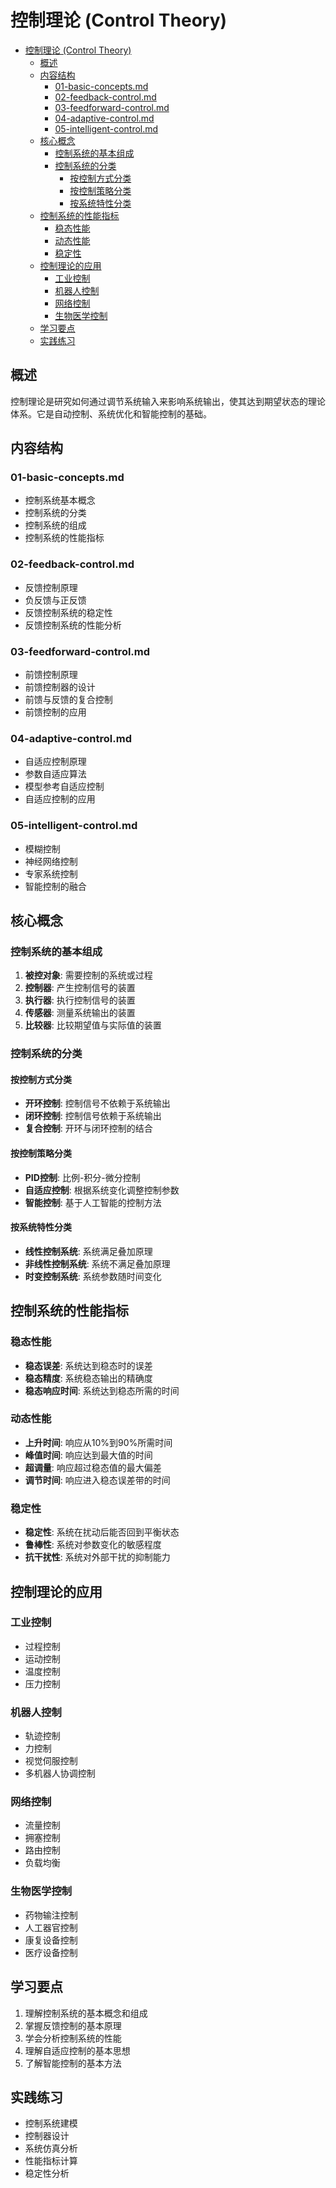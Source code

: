 # 控制理论 (Control Theory)


<!-- TOC START -->

- [控制理论 (Control Theory)](#控制理论-control-theory)
  - [概述](#概述)
  - [内容结构](#内容结构)
    - [01-basic-concepts.md](#01-basic-conceptsmd)
    - [02-feedback-control.md](#02-feedback-controlmd)
    - [03-feedforward-control.md](#03-feedforward-controlmd)
    - [04-adaptive-control.md](#04-adaptive-controlmd)
    - [05-intelligent-control.md](#05-intelligent-controlmd)
  - [核心概念](#核心概念)
    - [控制系统的基本组成](#控制系统的基本组成)
    - [控制系统的分类](#控制系统的分类)
      - [按控制方式分类](#按控制方式分类)
      - [按控制策略分类](#按控制策略分类)
      - [按系统特性分类](#按系统特性分类)
  - [控制系统的性能指标](#控制系统的性能指标)
    - [稳态性能](#稳态性能)
    - [动态性能](#动态性能)
    - [稳定性](#稳定性)
  - [控制理论的应用](#控制理论的应用)
    - [工业控制](#工业控制)
    - [机器人控制](#机器人控制)
    - [网络控制](#网络控制)
    - [生物医学控制](#生物医学控制)
  - [学习要点](#学习要点)
  - [实践练习](#实践练习)

<!-- TOC END -->

## 概述

控制理论是研究如何通过调节系统输入来影响系统输出，使其达到期望状态的理论体系。它是自动控制、系统优化和智能控制的基础。

## 内容结构

### 01-basic-concepts.md

- 控制系统基本概念
- 控制系统的分类
- 控制系统的组成
- 控制系统的性能指标

### 02-feedback-control.md

- 反馈控制原理
- 负反馈与正反馈
- 反馈控制系统的稳定性
- 反馈控制系统的性能分析

### 03-feedforward-control.md

- 前馈控制原理
- 前馈控制器的设计
- 前馈与反馈的复合控制
- 前馈控制的应用

### 04-adaptive-control.md

- 自适应控制原理
- 参数自适应算法
- 模型参考自适应控制
- 自适应控制的应用

### 05-intelligent-control.md

- 模糊控制
- 神经网络控制
- 专家系统控制
- 智能控制的融合

## 核心概念

### 控制系统的基本组成

1. **被控对象**: 需要控制的系统或过程
2. **控制器**: 产生控制信号的装置
3. **执行器**: 执行控制信号的装置
4. **传感器**: 测量系统输出的装置
5. **比较器**: 比较期望值与实际值的装置

### 控制系统的分类

#### 按控制方式分类

- **开环控制**: 控制信号不依赖于系统输出
- **闭环控制**: 控制信号依赖于系统输出
- **复合控制**: 开环与闭环控制的结合

#### 按控制策略分类

- **PID控制**: 比例-积分-微分控制
- **自适应控制**: 根据系统变化调整控制参数
- **智能控制**: 基于人工智能的控制方法

#### 按系统特性分类

- **线性控制系统**: 系统满足叠加原理
- **非线性控制系统**: 系统不满足叠加原理
- **时变控制系统**: 系统参数随时间变化

## 控制系统的性能指标

### 稳态性能

- **稳态误差**: 系统达到稳态时的误差
- **稳态精度**: 系统稳态输出的精确度
- **稳态响应时间**: 系统达到稳态所需的时间

### 动态性能

- **上升时间**: 响应从10%到90%所需时间
- **峰值时间**: 响应达到最大值的时间
- **超调量**: 响应超过稳态值的最大偏差
- **调节时间**: 响应进入稳态误差带的时间

### 稳定性

- **稳定性**: 系统在扰动后能否回到平衡状态
- **鲁棒性**: 系统对参数变化的敏感程度
- **抗干扰性**: 系统对外部干扰的抑制能力

## 控制理论的应用

### 工业控制

- 过程控制
- 运动控制
- 温度控制
- 压力控制

### 机器人控制

- 轨迹控制
- 力控制
- 视觉伺服控制
- 多机器人协调控制

### 网络控制

- 流量控制
- 拥塞控制
- 路由控制
- 负载均衡

### 生物医学控制

- 药物输注控制
- 人工器官控制
- 康复设备控制
- 医疗设备控制

## 学习要点

1. 理解控制系统的基本概念和组成
2. 掌握反馈控制的基本原理
3. 学会分析控制系统的性能
4. 理解自适应控制的基本思想
5. 了解智能控制的基本方法

## 实践练习

- 控制系统建模
- 控制器设计
- 系统仿真分析
- 性能指标计算
- 稳定性分析
